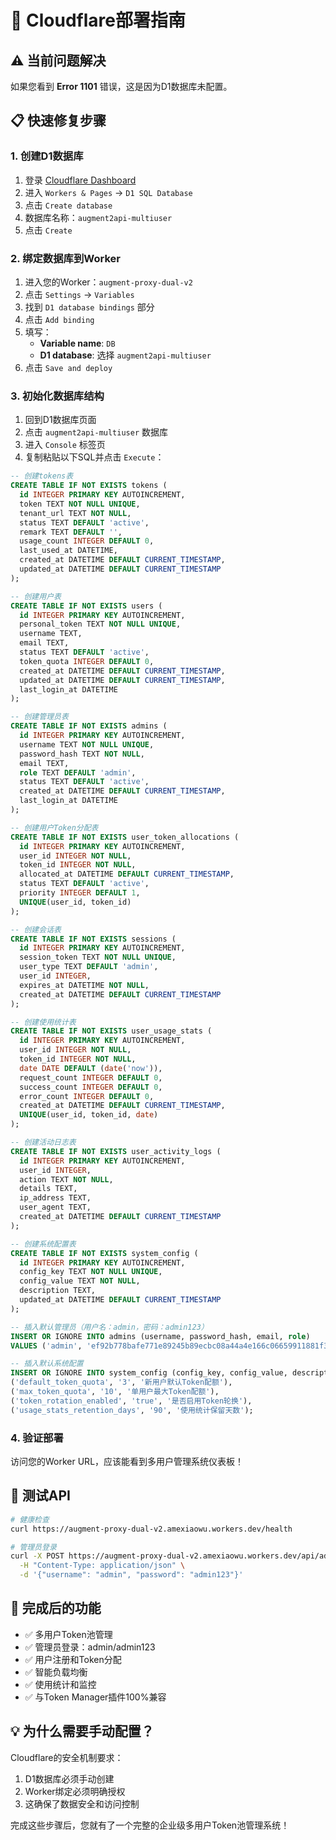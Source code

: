# 🚀 Cloudflare部署指南

## ⚠️ 当前问题解决

如果您看到 **Error 1101** 错误，这是因为D1数据库未配置。

## 📋 快速修复步骤

### 1. 创建D1数据库
1. 登录 [Cloudflare Dashboard](https://dash.cloudflare.com/)
2. 进入 `Workers & Pages` → `D1 SQL Database`
3. 点击 `Create database`
4. 数据库名称：`augment2api-multiuser`
5. 点击 `Create`

### 2. 绑定数据库到Worker
1. 进入您的Worker：`augment-proxy-dual-v2`
2. 点击 `Settings` → `Variables`
3. 找到 `D1 database bindings` 部分
4. 点击 `Add binding`
5. 填写：
   - **Variable name**: `DB`
   - **D1 database**: 选择 `augment2api-multiuser`
6. 点击 `Save and deploy`

### 3. 初始化数据库结构
1. 回到D1数据库页面
2. 点击 `augment2api-multiuser` 数据库
3. 进入 `Console` 标签页
4. 复制粘贴以下SQL并点击 `Execute`：

```sql
-- 创建tokens表
CREATE TABLE IF NOT EXISTS tokens (
  id INTEGER PRIMARY KEY AUTOINCREMENT,
  token TEXT NOT NULL UNIQUE,
  tenant_url TEXT NOT NULL,
  status TEXT DEFAULT 'active',
  remark TEXT DEFAULT '',
  usage_count INTEGER DEFAULT 0,
  last_used_at DATETIME,
  created_at DATETIME DEFAULT CURRENT_TIMESTAMP,
  updated_at DATETIME DEFAULT CURRENT_TIMESTAMP
);

-- 创建用户表
CREATE TABLE IF NOT EXISTS users (
  id INTEGER PRIMARY KEY AUTOINCREMENT,
  personal_token TEXT NOT NULL UNIQUE,
  username TEXT,
  email TEXT,
  status TEXT DEFAULT 'active',
  token_quota INTEGER DEFAULT 0,
  created_at DATETIME DEFAULT CURRENT_TIMESTAMP,
  updated_at DATETIME DEFAULT CURRENT_TIMESTAMP,
  last_login_at DATETIME
);

-- 创建管理员表
CREATE TABLE IF NOT EXISTS admins (
  id INTEGER PRIMARY KEY AUTOINCREMENT,
  username TEXT NOT NULL UNIQUE,
  password_hash TEXT NOT NULL,
  email TEXT,
  role TEXT DEFAULT 'admin',
  status TEXT DEFAULT 'active',
  created_at DATETIME DEFAULT CURRENT_TIMESTAMP,
  last_login_at DATETIME
);

-- 创建用户Token分配表
CREATE TABLE IF NOT EXISTS user_token_allocations (
  id INTEGER PRIMARY KEY AUTOINCREMENT,
  user_id INTEGER NOT NULL,
  token_id INTEGER NOT NULL,
  allocated_at DATETIME DEFAULT CURRENT_TIMESTAMP,
  status TEXT DEFAULT 'active',
  priority INTEGER DEFAULT 1,
  UNIQUE(user_id, token_id)
);

-- 创建会话表
CREATE TABLE IF NOT EXISTS sessions (
  id INTEGER PRIMARY KEY AUTOINCREMENT,
  session_token TEXT NOT NULL UNIQUE,
  user_type TEXT DEFAULT 'admin',
  user_id INTEGER,
  expires_at DATETIME NOT NULL,
  created_at DATETIME DEFAULT CURRENT_TIMESTAMP
);

-- 创建使用统计表
CREATE TABLE IF NOT EXISTS user_usage_stats (
  id INTEGER PRIMARY KEY AUTOINCREMENT,
  user_id INTEGER NOT NULL,
  token_id INTEGER NOT NULL,
  date DATE DEFAULT (date('now')),
  request_count INTEGER DEFAULT 0,
  success_count INTEGER DEFAULT 0,
  error_count INTEGER DEFAULT 0,
  created_at DATETIME DEFAULT CURRENT_TIMESTAMP,
  UNIQUE(user_id, token_id, date)
);

-- 创建活动日志表
CREATE TABLE IF NOT EXISTS user_activity_logs (
  id INTEGER PRIMARY KEY AUTOINCREMENT,
  user_id INTEGER,
  action TEXT NOT NULL,
  details TEXT,
  ip_address TEXT,
  user_agent TEXT,
  created_at DATETIME DEFAULT CURRENT_TIMESTAMP
);

-- 创建系统配置表
CREATE TABLE IF NOT EXISTS system_config (
  id INTEGER PRIMARY KEY AUTOINCREMENT,
  config_key TEXT NOT NULL UNIQUE,
  config_value TEXT NOT NULL,
  description TEXT,
  updated_at DATETIME DEFAULT CURRENT_TIMESTAMP
);

-- 插入默认管理员（用户名：admin，密码：admin123）
INSERT OR IGNORE INTO admins (username, password_hash, email, role) 
VALUES ('admin', 'ef92b778bafe771e89245b89ecbc08a44a4e166c06659911881f383d4473e94f', 'admin@example.com', 'super_admin');

-- 插入默认系统配置
INSERT OR IGNORE INTO system_config (config_key, config_value, description) VALUES 
('default_token_quota', '3', '新用户默认Token配额'),
('max_token_quota', '10', '单用户最大Token配额'),
('token_rotation_enabled', 'true', '是否启用Token轮换'),
('usage_stats_retention_days', '90', '使用统计保留天数');
```

### 4. 验证部署
访问您的Worker URL，应该能看到多用户管理系统仪表板！

## 🧪 测试API

```bash
# 健康检查
curl https://augment-proxy-dual-v2.amexiaowu.workers.dev/health

# 管理员登录
curl -X POST https://augment-proxy-dual-v2.amexiaowu.workers.dev/api/admin/login \
  -H "Content-Type: application/json" \
  -d '{"username": "admin", "password": "admin123"}'
```

## 🎯 完成后的功能

- ✅ 多用户Token池管理
- ✅ 管理员登录：admin/admin123  
- ✅ 用户注册和Token分配
- ✅ 智能负载均衡
- ✅ 使用统计和监控
- ✅ 与Token Manager插件100%兼容

## 💡 为什么需要手动配置？

Cloudflare的安全机制要求：
1. D1数据库必须手动创建
2. Worker绑定必须明确授权
3. 这确保了数据安全和访问控制

完成这些步骤后，您就有了一个完整的企业级多用户Token池管理系统！
